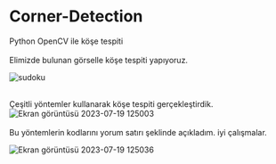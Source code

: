 # Corner-Detection
Python OpenCV ile köşe tespiti
<br><br>
Elimizde bulunan görselle köşe tespiti yapıyoruz.

![sudoku](https://github.com/erdemttas/Corner-Detection/assets/100941281/75341c7e-31e8-42e7-985b-44d4e6a57698)
<br><br>

Çeşitli yöntemler kullanarak köşe tespiti gerçekleştirdik.
![Ekran görüntüsü 2023-07-19 125003](https://github.com/erdemttas/Corner-Detection/assets/100941281/f02ae38a-ae14-4dc0-b87c-2ddf051871d5)
<br><br>
Bu yöntemlerin kodlarını yorum satırı şeklinde açıkladım. iyi çalışmalar.

![Ekran görüntüsü 2023-07-19 125036](https://github.com/erdemttas/Corner-Detection/assets/100941281/70f553e0-c037-4a78-9cf5-4777c489ac51)

